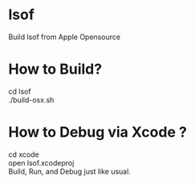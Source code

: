 # lsof
Build lsof from Apple Opensource

# How to Build?
cd lsof   
./build-osx.sh

# How to Debug via Xcode ?
cd xcode    
open lsof.xcodeproj    
Build, Run, and Debug just like usual. 

